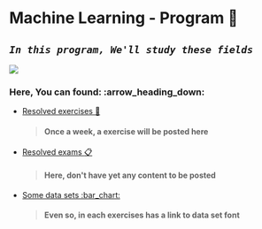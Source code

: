 # Machine Learning - Program :robot:

## _`In this program, We'll study these fields`_

![](https://mermaid.ink/svg/eyJjb2RlIjoiZ3JhcGggTFI7XG5BW01hY2hpbmUgTGVhcm5pbmddIC0tPiBCKFVuc3VwZXJ2aXNlZClcbkIgLS0-IENsdXN0ZXJpbmdcbkEgLS0-IEMoU3VwZXJ2aXNlZClcbkEgLS0-IEUoUmVpbmZvcmNlbWVudClcbkMgLS0-IENsYXNzaWZpY2F0aW9uXG5DIC0tPiBSZWdyZXNzaW9uXG5FIC0tPiAuLi4iLCJtZXJtYWlkIjp7InRoZW1lIjoiZGVmYXVsdCJ9LCJ1cGRhdGVFZGl0b3IiOmZhbHNlfQ)

### Here, You can found: :arrow\_heading\_down:

* [Resolved exercises :notebook:](https://github.com/joaocarvoli/MachineLearning-course/tree/main/Exercises)

  > #### Once a week, a exercise will be posted here

* [Resolved exams :clipboard:](./)

  > #### Here, don't have yet any content to be posted

* [Some data sets :bar\_chart:](https://github.com/joaocarvoli/MachineLearning-course/tree/main/data-sets) 

  > #### Even so, in each exercises has a link to data set font

